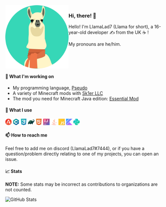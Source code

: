 <!-- Thanks to KodingDev for the design: https://github.com/KodingDev -->
<img align="left" alt="Avatar" width="200px" src="https://raw.githubusercontent.com/LlamaLad7/LlamaLad7/master/assets/avatar.png" />

### Hi, there! 👋

Hello! I'm LlamaLad7 (Llama for short), a 16-year-old developer ✍ from the UK ☕ !

My pronouns are he/him.

<br />
<br />
<br />

#### 🔭 What I'm working on
* My programming language, [Pseudo](https://github.com/LlamaLad7/pseudo-kt)
* A variety of Minecraft mods with [Sk1er LLC](https://github.com/Sk1erLLC/)
* The mod you need for Minecraft Java edition: [Essential Mod](https://essential.gg/)

#### 🌠 What I use

<code><img height="20" src="https://raw.githubusercontent.com/LlamaLad7/LlamaLad7/master/assets/antlr.svg"></code>
<code><img height="20" src="https://raw.githubusercontent.com/LlamaLad7/LlamaLad7/master/assets/cplusplus.svg"></code>
<code><img height="20" src="https://raw.githubusercontent.com/LlamaLad7/LlamaLad7/master/assets/css3.svg"></code>
<code><img height="20" src="https://raw.githubusercontent.com/LlamaLad7/LlamaLad7/master/assets/gradle.svg"></code>
<code><img height="20" src="https://raw.githubusercontent.com/LlamaLad7/LlamaLad7/master/assets/html5.svg"></code>
<code><img height="20" src="https://raw.githubusercontent.com/LlamaLad7/LlamaLad7/master/assets/intellijidea.svg"></code>
<code><img height="20" src="https://raw.githubusercontent.com/LlamaLad7/LlamaLad7/master/assets/java.svg"></code>
<code><img height="20" src="https://raw.githubusercontent.com/LlamaLad7/LlamaLad7/master/assets/javascript.svg"></code>
<code><img height="20" src="https://raw.githubusercontent.com/LlamaLad7/LlamaLad7/master/assets/kotlin.svg"></code>
<code><img height="20" src="https://raw.githubusercontent.com/LlamaLad7/LlamaLad7/master/assets/python.svg"></code>

#### 📫 How to reach me
Feel free to add me on discord (LlamaLad7#7444), or if you have a question/problem directly relating to one of my projects, you can open an issue.

#### 📈 Stats

**NOTE:** Some stats may be incorrect as contributions to organizations
are not counted.

![GitHub Stats](https://github-readme-stats.vercel.app/api?username=LlamaLad7&count_private=true&theme=tokyonight&show_icons=true)

